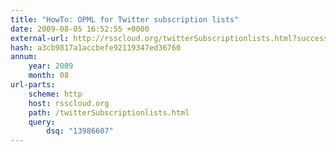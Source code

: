 ```yaml
---
title: "HowTo: OPML for Twitter subscription lists"
date: 2009-08-05 16:52:55 +0000
external-url: http://rsscloud.org/twitterSubscriptionlists.html?success&dsq=13986607#comment-13986607
hash: a3cb9817a1accbefe92119347ed36760
annum:
    year: 2009
    month: 08
url-parts:
    scheme: http
    host: rsscloud.org
    path: /twitterSubscriptionlists.html
    query:
        dsq: "13986607"
---
```




